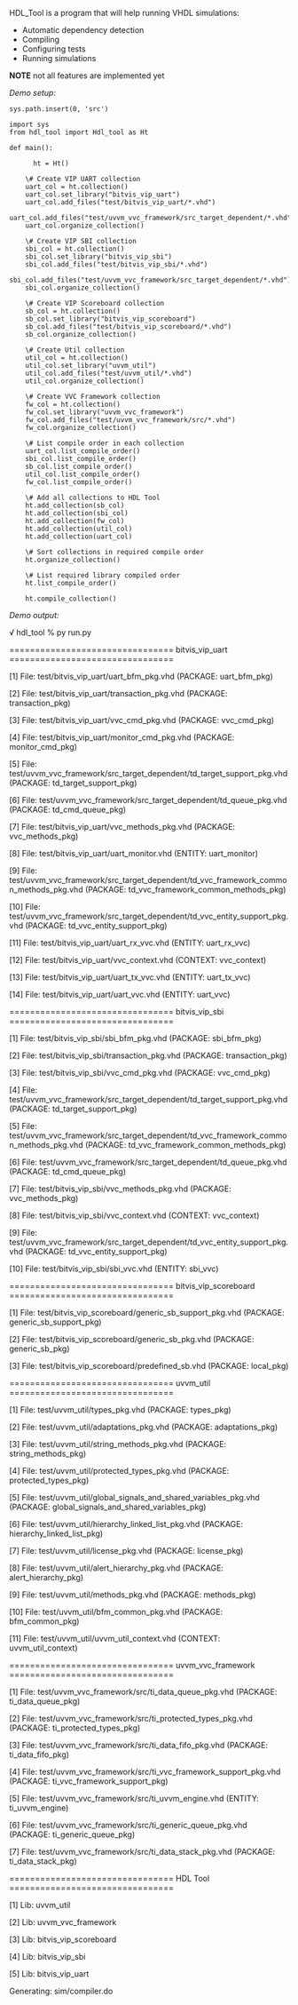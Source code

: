 HDL_Tool is a program that will help running VHDL simulations:

* Automatic dependency detection
* Compiling 
* Configuring tests
* Running simulations


**NOTE** not all features are implemented yet



*Demo setup:*

    sys.path.insert(0, 'src')
  
    import sys
    from hdl_tool import Hdl_tool as Ht

    def main():

          ht = Ht()
  
        \# Create VIP UART collection
        uart_col = ht.collection()
        uart_col.set_library("bitvis_vip_uart")
        uart_col.add_files("test/bitvis_vip_uart/*.vhd")
        uart_col.add_files("test/uvvm_vvc_framework/src_target_dependent/*.vhd")
        uart_col.organize_collection()
  
        \# Create VIP SBI collection
        sbi_col = ht.collection()
        sbi_col.set_library("bitvis_vip_sbi")
        sbi_col.add_files("test/bitvis_vip_sbi/*.vhd")
        sbi_col.add_files("test/uvvm_vvc_framework/src_target_dependent/*.vhd")
        sbi_col.organize_collection()
  
        \# Create VIP Scoreboard collection
        sb_col = ht.collection()
        sb_col.set_library("bitvis_vip_scoreboard")
        sb_col.add_files("test/bitvis_vip_scoreboard/*.vhd")
        sb_col.organize_collection()
  
        \# Create Util collection
        util_col = ht.collection()
        util_col.set_library("uvvm_util")
        util_col.add_files("test/uvvm_util/*.vhd")
        util_col.organize_collection()
  
        \# Create VVC Framework collection
        fw_col = ht.collection()
        fw_col.set_library("uvvm_vvc_framework")
        fw_col.add_files("test/uvvm_vvc_framework/src/*.vhd")
        fw_col.organize_collection()
  
        \# List compile order in each collection
        uart_col.list_compile_order()
        sbi_col.list_compile_order()
        sb_col.list_compile_order()
        util_col.list_compile_order()
        fw_col.list_compile_order()
  
        \# Add all collections to HDL Tool
        ht.add_collection(sb_col)
        ht.add_collection(sbi_col)
        ht.add_collection(fw_col)
        ht.add_collection(util_col)
        ht.add_collection(uart_col)
  
        \# Sort collections in required compile order
        ht.organize_collection()
  
        \# List required library compiled order
        ht.list_compile_order()
  
        ht.compile_collection()




*Demo output:*

√ hdl_tool % py run.py 

================================ bitvis_vip_uart ================================

[1] File: test/bitvis_vip_uart/uart_bfm_pkg.vhd (PACKAGE: uart_bfm_pkg)

[2] File: test/bitvis_vip_uart/transaction_pkg.vhd (PACKAGE: transaction_pkg)

[3] File: test/bitvis_vip_uart/vvc_cmd_pkg.vhd (PACKAGE: vvc_cmd_pkg)

[4] File: test/bitvis_vip_uart/monitor_cmd_pkg.vhd (PACKAGE: monitor_cmd_pkg)

[5] File: test/uvvm_vvc_framework/src_target_dependent/td_target_support_pkg.vhd (PACKAGE: td_target_support_pkg)

[6] File: test/uvvm_vvc_framework/src_target_dependent/td_queue_pkg.vhd (PACKAGE: td_cmd_queue_pkg)

[7] File: test/bitvis_vip_uart/vvc_methods_pkg.vhd (PACKAGE: vvc_methods_pkg)

[8] File: test/bitvis_vip_uart/uart_monitor.vhd (ENTITY: uart_monitor)

[9] File: test/uvvm_vvc_framework/src_target_dependent/td_vvc_framework_common_methods_pkg.vhd (PACKAGE: td_vvc_framework_common_methods_pkg)

[10] File: test/uvvm_vvc_framework/src_target_dependent/td_vvc_entity_support_pkg.vhd (PACKAGE: td_vvc_entity_support_pkg)

[11] File: test/bitvis_vip_uart/uart_rx_vvc.vhd (ENTITY: uart_rx_vvc)

[12] File: test/bitvis_vip_uart/vvc_context.vhd (CONTEXT: vvc_context)

[13] File: test/bitvis_vip_uart/uart_tx_vvc.vhd (ENTITY: uart_tx_vvc)

[14] File: test/bitvis_vip_uart/uart_vvc.vhd (ENTITY: uart_vvc)

================================ bitvis_vip_sbi ================================

[1] File: test/bitvis_vip_sbi/sbi_bfm_pkg.vhd (PACKAGE: sbi_bfm_pkg)

[2] File: test/bitvis_vip_sbi/transaction_pkg.vhd (PACKAGE: transaction_pkg)

[3] File: test/bitvis_vip_sbi/vvc_cmd_pkg.vhd (PACKAGE: vvc_cmd_pkg)

[4] File: test/uvvm_vvc_framework/src_target_dependent/td_target_support_pkg.vhd (PACKAGE: td_target_support_pkg)

[5] File: test/uvvm_vvc_framework/src_target_dependent/td_vvc_framework_common_methods_pkg.vhd (PACKAGE: td_vvc_framework_common_methods_pkg)

[6] File: test/uvvm_vvc_framework/src_target_dependent/td_queue_pkg.vhd (PACKAGE: td_cmd_queue_pkg)

[7] File: test/bitvis_vip_sbi/vvc_methods_pkg.vhd (PACKAGE: vvc_methods_pkg)

[8] File: test/bitvis_vip_sbi/vvc_context.vhd (CONTEXT: vvc_context)

[9] File: test/uvvm_vvc_framework/src_target_dependent/td_vvc_entity_support_pkg.vhd (PACKAGE: td_vvc_entity_support_pkg)

[10] File: test/bitvis_vip_sbi/sbi_vvc.vhd (ENTITY: sbi_vvc)

================================ bitvis_vip_scoreboard ================================

[1] File: test/bitvis_vip_scoreboard/generic_sb_support_pkg.vhd (PACKAGE: generic_sb_support_pkg)

[2] File: test/bitvis_vip_scoreboard/generic_sb_pkg.vhd (PACKAGE: generic_sb_pkg)

[3] File: test/bitvis_vip_scoreboard/predefined_sb.vhd (PACKAGE: local_pkg)

================================ uvvm_util ================================

[1] File: test/uvvm_util/types_pkg.vhd (PACKAGE: types_pkg)

[2] File: test/uvvm_util/adaptations_pkg.vhd (PACKAGE: adaptations_pkg)

[3] File: test/uvvm_util/string_methods_pkg.vhd (PACKAGE: string_methods_pkg)

[4] File: test/uvvm_util/protected_types_pkg.vhd (PACKAGE: protected_types_pkg)

[5] File: test/uvvm_util/global_signals_and_shared_variables_pkg.vhd (PACKAGE: global_signals_and_shared_variables_pkg)

[6] File: test/uvvm_util/hierarchy_linked_list_pkg.vhd (PACKAGE: hierarchy_linked_list_pkg)

[7] File: test/uvvm_util/license_pkg.vhd (PACKAGE: license_pkg)

[8] File: test/uvvm_util/alert_hierarchy_pkg.vhd (PACKAGE: alert_hierarchy_pkg)

[9] File: test/uvvm_util/methods_pkg.vhd (PACKAGE: methods_pkg)

[10] File: test/uvvm_util/bfm_common_pkg.vhd (PACKAGE: bfm_common_pkg)

[11] File: test/uvvm_util/uvvm_util_context.vhd (CONTEXT: uvvm_util_context)

================================ uvvm_vvc_framework ================================

[1] File: test/uvvm_vvc_framework/src/ti_data_queue_pkg.vhd (PACKAGE: ti_data_queue_pkg)

[2] File: test/uvvm_vvc_framework/src/ti_protected_types_pkg.vhd (PACKAGE: ti_protected_types_pkg)

[3] File: test/uvvm_vvc_framework/src/ti_data_fifo_pkg.vhd (PACKAGE: ti_data_fifo_pkg)

[4] File: test/uvvm_vvc_framework/src/ti_vvc_framework_support_pkg.vhd (PACKAGE: ti_vvc_framework_support_pkg)

[5] File: test/uvvm_vvc_framework/src/ti_uvvm_engine.vhd (ENTITY: ti_uvvm_engine)

[6] File: test/uvvm_vvc_framework/src/ti_generic_queue_pkg.vhd (PACKAGE: ti_generic_queue_pkg)

[7] File: test/uvvm_vvc_framework/src/ti_data_stack_pkg.vhd (PACKAGE: ti_data_stack_pkg)

================================ HDL Tool ================================

[1] Lib: uvvm_util

[2] Lib: uvvm_vvc_framework

[3] Lib: bitvis_vip_scoreboard

[4] Lib: bitvis_vip_sbi

[5] Lib: bitvis_vip_uart

Generating: sim/compiler.do
